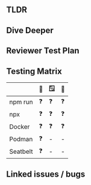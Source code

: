 ## TLDR

<!-- Add a brief description of what this pull request changes and why and any important things for reviewers to look at -->

## Dive Deeper

<!-- more thoughts and in depth discussion here -->

## Reviewer Test Plan

<!-- when a person reviewes your code they should ideally be pulling and running that code. How would they validate your change works and if relevant what are some good classes of example prompts and ways they can exercise your changes -->

## Testing Matrix

<!-- Before submitting please validate your changes on as many of these options as possible -->

|  | 🍏  | 🪟  | 🐧  |
|--------|--------|--------|--------|
| npm run | ❓ | ❓ | ❓ |
| npx | ❓ | ❓ | ❓ |
| Docker | ❓ |  ❓ |  ❓  | 
| Podman | ❓ | - | - |
| Seatbelt | ❓ | - | - | 

## Linked issues / bugs

<!-- Add links to any gh issues or other extenral bugs --->
